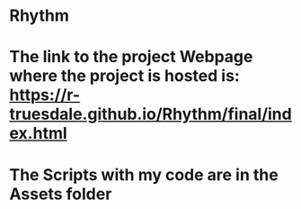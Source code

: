 # Rhythm
# The link to the project Webpage where the project is hosted is: https://r-truesdale.github.io/Rhythm/final/index.html
# The Scripts with my code are in the Assets folder